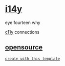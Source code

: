 # [i14y](https://s9a.page/i14y)

eye fourteen why

[c11y](https://s9a.page/v11y) connections

## [opensource](LICENSE.txt)

[`create with this template`](https://github.com/s9a/i14y/generate)
